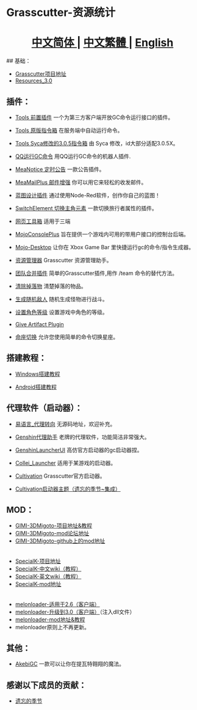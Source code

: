 # Grasscutter-资源统计

<h1 align="center">
<a href="https://github.com/YuerQAQ/GrasscutterPlugin/blob/main/README.md">中文简体
</a> | 
<a href="https://github.com/YuerQAQ/GrasscutterPlugin/blob/main/README_zhTW.md">中文繁體
</a> | 
<a href="https://github.com/YuerQAQ/GrasscutterPlugin/blob/main/README_enUS.md">English
</a>
</h1>
## 基础：

* [Grasscutter项目地址](https://github.com/Grasscutters/Grasscutter)
* [Resources_3.0](https://github.com/tamilpp25/Grasscutter_Resources)

## 插件： 

* [Tools 前置插件](https://github.com/jie65535/gc-opencommand-plugin)   一个为第三方客户端开放GC命令运行接口的插件。

* [Tools 原版指令箱](https://github.com/jie65535/GrasscutterCommandGenerator)  在服务端中自动运行命令。

* [Tools Syca修改的3.0.5指令箱](https://github.com/TeyvatL/GrasscutterTool-3.0.5)  由 Syca 修改，id大部分适配3.0.5X。

* [QQ运行GC命令](https://github.com/jie65535/JGrasscutterCommand)   用QQ运行GC命令的机器人插件.

* [MeaNotice 定时公告](https://github.com/Coooookies/Grasscutter-MeaNotice)     一款公告插件。

* [MeaMailPlus 邮件增强](https://github.com/Coooookies/Grasscutter-MeaMailPlus)  你可以用它来轻松的收发邮件。

* [蓝图设计插件](https://github.com/liujiaqi7998/EasyGrasscutters)  通过使用Node-Red软件，创作你自己的蓝图！

* [SwitchElement 切换主角元素](https://github.com/Penelopeep/SwitchElementTraveller)    一款切换旅行者属性的插件。

* [网页工具箱](https://github.com/liujiaqi7998/GrasscuttersWebDashboard)   适用于三端

* [MojoConsolePlus](https://github.com/gc-mojoconsole/gc-mojoconsole-backend)  旨在提供一个游戏内可用的带用户接口的控制台后端。

* [Mojo-Desktop](https://github.com/gc-toolkit/Mojo-Desktop)   让你在 Xbox Game Bar 里快捷运行gc的命令/指令生成器。

* [资源管理器](https://github.com/gc-toolkit/gc-cli)    Grasscutter 资源管理助手。

* [团队合并插件](https://github.com/Penelopeep/TeamMerge)   简单的Grasscutter插件,用作 /team 命令的替代方法。

* [清除掉落物](https://github.com/hamusuke0323/DroppedItemsKiller)  清楚掉落的物品。

* [生成随机敌人](https://github.com/NotThorny/MobWave)  随机生成怪物进行战斗。

* [设置角色等级](https://github.com/NotThorny/setLevel) 设置游戏中角色的等级。

* [Give Artifact Plugin](https://github.com/snoobi-seggs/GiveArtifactPlugin)  

* [命座切换](https://github.com/Penelopeep/SetConstellation_Plugin) 允许您使用简单的命令切换星座。

## 搭建教程：

* [Windows搭建教程](https://www.rainkavik.com/archives/254/)

* [Android搭建教程](https://github.com/ElaXan/GCAndroid)

## 代理软件（启动器）：

* [易语言_代理转向](https://cloud.rainkavik.com/s/gKBcV) 无源码地址，欢迎补充。

* [Genshin代理助手](https://github.com/liujiaqi7998/genshinclienthelper) 老牌的代理软件，功能简洁非常强大。

* [GenshinLauncherUI](https://github.com/gc-toolkit/GenshinLauncher)  高仿官方启动器的gc启动器捏。

* [Collei_Launcher](https://github.com/Bambi5/Collei_Launcher)  适用于某游戏的启动器。

* [Cultivation](https://github.com/Grasscutters/Cultivation/blob/main/README_zh-CN.md) Grasscutter官方启动器。
* [Cultivation启动器主题（遗忘的季节~集成）](https://github.com/Yuer-QAQ/Grasscutter-Plugin/blob/main/Custom%20skins_zh-TW.md)

## MOD：
* [GIMI-3DMigoto-项目地址&教程](https://github.com/SilentNightSound/GI-Model-Importer)
* [GIMI-3DMigoto-mod论坛地址](https://gamebanana.com/mods/games/8552)
* [GIMI-3DMigoto-github上的mod地址](https://github.com/SilentNightSound/GI-Model-Importer-Assets)  
 ######
* [SpecialK-项目地址](https://github.com/SpecialKO/SpecialK)
* [SpecialK-中文wiki（教程）](https://github.com/zeroruka/GI-SKMods-wiki/wiki)
* [SpecialK-英文wiki（教程）](https://github.com/zeroruka/GI-SKMods/wiki)
* [SpecialK-mod地址](https://github.com/zeroruka/GI-SKMods)
 ######
* [melonloader-适用于2.6（客户端）](https://github.com/lassedds/Melonloader-AnimeGaming)
* [melonloader-升级到3.0（客户端）](https://github.com/Taiga74164/ChecksumBypass-GenshinImpact)（注入dll文件）
* [melonloader-mod地址&教程](https://github.com/zeroruka/GI-Assets/tree/main/Mods/Scripts)
* melonloader原则上不再更新。

## 其他：  
* [AkebiGC](https://github.com/AkebiGroup/AkebiGC/blob/master/README_zhHans.md) 一款可以让你在提瓦特翱翔的魔法。

## 感谢以下成员的贡献：

* [遗忘的季节](https://github.com/Lost-Season)